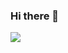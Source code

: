 ### Hi there 👋
<img src="https://www.google.com/url?sa=i&url=https%3A%2F%2Fbr.freepik.com%2Fvetores-premium%2Fprogramador-com-codigo-gato-no-livro-e-cafe-vector-clip-art-ilustracao_6078373.htm&psig=AOvVaw3KHTzIqLU0ZHsWkaliWiuu&ust=1620175812322000&source=images&cd=vfe&ved=0CAIQjRxqFwoTCPC5obPnrvACFQAAAAAdAAAAABAD"/>

<!--
**DanielNery/DanielNery** is a ✨ _special_ ✨ repository because its `README.md` (this file) appears on your GitHub profile.

Here are some ideas to get you started:

- 🔭 I’m currently working on ...
- 🌱 I’m currently learning ...
- 👯 I’m looking to collaborate on ...
- 🤔 I’m looking for help with ...
- 💬 Ask me about ...
- 📫 How to reach me: ...
- 😄 Pronouns: ...
- ⚡ Fun fact: ...
-->
